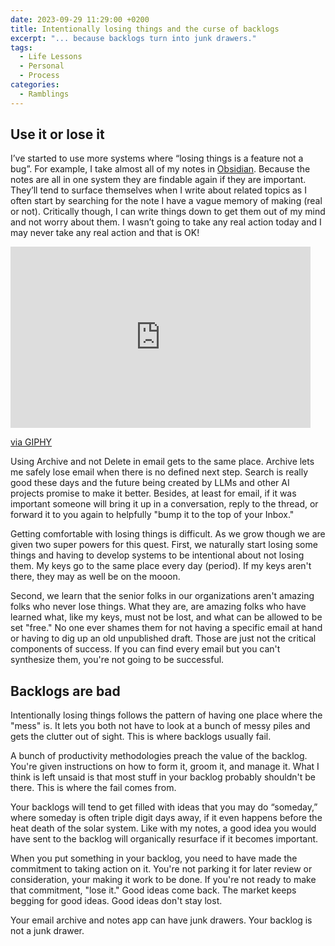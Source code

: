 ```yaml
---
date: 2023-09-29 11:29:00 +0200
title: Intentionally losing things and the curse of backlogs
excerpt: "... because backlogs turn into junk drawers."
tags:
  - Life Lessons
  - Personal
  - Process
categories:
  - Ramblings
---
```


## Use it or lose it

I’ve started to use more systems where “losing things is a feature not a bug”.  For example, I take almost all of my notes in [Obsidian](https://obsidian.md/).  Because the notes are all in one system they are findable again if they are important.  They’ll tend to surface themselves when I write about related topics as I often start by searching for the note I have a vague memory of making (real or not).  Critically though, I can write things down to get them out of my mind and not worry about them.  I wasn’t going to take any real action today and I may never take any real action and that is OK!

<iframe src="https://giphy.com/embed/l1J3Psr9HDSvRThsY" width="480" height="290" frameBorder="0" class="giphy-embed" allowFullScreen></iframe><p><a href="https://giphy.com/gifs/latelateshow-james-corden-late-show-l1J3Psr9HDSvRThsY">via GIPHY</a></p>

Using Archive and not Delete in email gets to the same place.  Archive lets me safely lose email when there is no defined next step.  Search is really good these days and the future being created by LLMs and other AI projects promise to make it better.  Besides, at least for email, if it was important someone will bring it up in a conversation, reply to the thread, or forward it to you again to helpfully "bump it to the top of your Inbox."

Getting comfortable with losing things is difficult.  As we grow though we are given two super powers for this quest.  First, we naturally start losing some things and having to develop systems to be intentional about not losing them.  My keys go to the same place every day (period).  If my keys aren't there, they may as well be on the mooon.

Second, we learn that the senior folks in our organizations aren't amazing folks who never lose things.  What they are, are amazing folks who have learned what, like my keys, must not be lost, and what can be allowed to be set "free."  No one ever shames them for not having a specific email at hand or having to dig up an old unpublished draft.  Those are just not the critical components of success.  If you can find every email but you can't synthesize them, you're not going to be successful.

## Backlogs are bad

Intentionally losing things follows the pattern of having one place where the "mess" is.  It lets you both not have to look at a bunch of messy piles and gets the clutter out of sight.  This is where backlogs usually fail.

A bunch of productivity methodologies preach the value of the backlog.  You're given instructions on how to form it, groom it, and manage it.  What I think is left unsaid is that most stuff in your backlog probably shouldn't be there.  This is where the fail comes from.  

Your backlogs will tend to get filled with ideas that you may do “someday,” where someday is often triple digit days away, if it even happens before the heat death of the solar system.  Like with my notes, a good idea you would have sent to the backlog will organically resurface if it becomes important.

When you put something in your backlog, you need to have made the commitment to taking action on it.  You're not parking it for later review or consideration, your making it work to be done.  If you're not ready to make that commitment, "lose it."  Good ideas come back.  The market keeps begging for good ideas.  Good ideas don't stay lost.

Your email archive and notes app can have junk drawers.  Your backlog is not a junk drawer.
